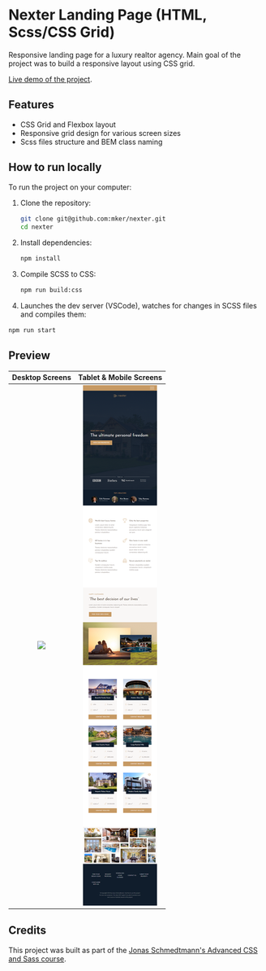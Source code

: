 # Nexter Landing Page (HTML, Scss/CSS Grid)

Responsive landing page for a luxury realtor agency. Main goal of the project was to build a responsive layout using CSS grid.

[Live demo of the project](https://nexter-snowy.vercel.app/).

## Features

- CSS Grid and Flexbox layout
- Responsive grid design for various screen sizes
- Scss files structure and BEM class naming

## How to run locally

To run the project on your computer:

1. Clone the repository:

   ```bash
   git clone git@github.com:mker/nexter.git
   cd nexter
   ```

2. Install dependencies:

   ```bash
   npm install
   ```

3. Compile SCSS to CSS:

   ```bash
   npm run build:css
   ```

4. Launches the dev server (VSCode), watches for changes in SCSS files and compiles them:

```bash
npm run start
```

## Preview

| Desktop Screens                             | Tablet & Mobile Screens                     |
|:-------------------------------------------:|:-------------------------------------------:|
| ![](img/readme/desktop-screens.png)         | ![](img/readme/mobile-screens.png)   |


## Credits

This project was built as part of the [Jonas Schmedtmann's Advanced CSS and Sass course](https://www.udemy.com/course/advanced-css-and-sass/).

